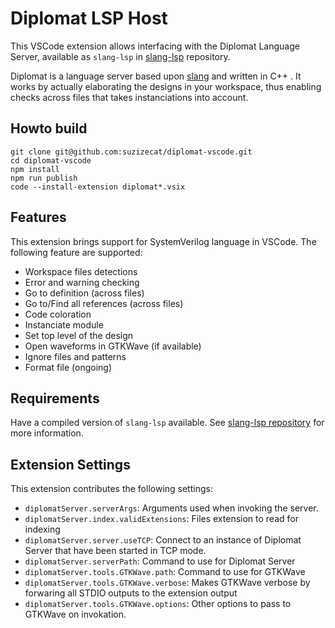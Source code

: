 # Diplomat LSP Host

This VSCode extension allows interfacing with the Diplomat Language Server, available as `slang-lsp` in [slang-lsp](https://github.com/suzizecat/slang-lsp-tools) repository.

Diplomat is a language server based upon [slang](https://github.com/MikePopoloski/slang) and written in C++ .
It works by actually elaborating the designs in your workspace, thus enabling checks across files that takes instanciations into account. 

## Howto build

```
git clone git@github.com:suzizecat/diplomat-vscode.git
cd diplomat-vscode
npm install
npm run publish
code --install-extension diplomat*.vsix
```

## Features

This extension brings support for SystemVerilog language in VSCode.
The following feature are supported:
 - Workspace files detections
 - Error and warning checking
 - Go to definition (across files)
 - Go to/Find all references (across files)
 - Code coloration
 - Instanciate module
 - Set top level of the design
 - Open waveforms in GTKWave (if available)
 - Ignore files and patterns
 - Format file (ongoing)

## Requirements

Have a compiled version of `slang-lsp` available.
See [slang-lsp repository](https://github.com/suzizecat/slang-lsp-tools) for more information.

## Extension Settings

This extension contributes the following settings:

* `diplomatServer.serverArgs`: Arguments used when invoking the server.
* `diplomatServer.index.validExtensions`: Files extension to read for indexing
* `diplomatServer.server.useTCP`: Connect to an instance of Diplomat Server that have been started in TCP mode.
* `diplomatServer.serverPath`: Command to use for Diplomat Server
* `diplomatServer.tools.GTKWave.path`: Command to use for GTKWave
* `diplomatServer.tools.GTKWave.verbose`: Makes GTKWave verbose by forwaring all STDIO outputs to the extension output
* `diplomatServer.tools.GTKWave.options`: Other options to pass to GTKWave on invokation.
